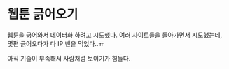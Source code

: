# 웹툰 긁어오기

웹툰을 긁어와서 데이터화 하려고 시도했다.
여러 사이트들을 돌아가면서 시도했는데, 몇편 긁어오다가 다 IP 밴을 먹었다..ㅠ

아직 기술이 부족해서 사람처럼 보이기가 힘들다.